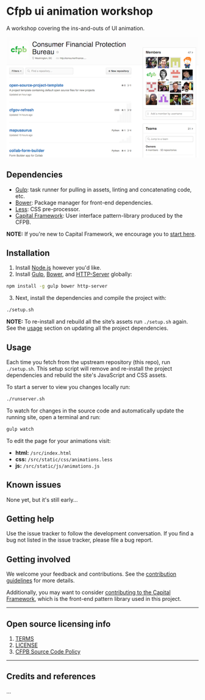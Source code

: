 # Cfpb ui animation workshop

A workshop covering the ins-and-outs of UI animation.

![Screenshot](screenshot.png)

## Dependencies

- [Gulp](http://gulpjs.com): task runner for pulling in assets,
  linting and concatenating code, etc.
- [Bower](http://bower.io): Package manager for front-end dependencies.
- [Less](http://lesscss.org): CSS pre-processor.
- [Capital Framework](https://cfpb.github.io/capital-framework/getting-started):
  User interface pattern-library produced by the CFPB.

**NOTE:** If you're new to Capital Framework, we encourage you to
[start here](https://cfpb.github.io/capital-framework/getting-started).

## Installation

1. Install [Node.js](http://nodejs.org) however you'd like.
2. Install [Gulp](http://gulpjs.com), [Bower](http://bower.io), and [HTTP-Server](https://github.com/indexzero/http-server) globally:

  ```bash
  npm install -g gulp bower http-server
  ```

3. Next, install the dependencies and compile the project with:

  ```bash
  ./setup.sh
  ```

  __NOTE:__ To re-install and rebuild all the site’s assets run
  `./setup.sh` again. See the [usage](#usage) section on updating all the
  project dependencies.


## Usage

Each time you fetch from the upstream repository (this repo), run `./setup.sh`.
This setup script will remove and re-install the project dependencies and
rebuild the site's JavaScript and CSS assets.

To start a server to view you changes locally run:

```bash
./runserver.sh
```

To watch for changes in the source code and automatically update the running site,
open a terminal and run:

```bash
gulp watch
```

To edit the page for your animations visit:

- __html:__ `/src/index.html`
- __css:__ `/src/static/css/animations.less`
- __js:__ `/src/static/js/animations.js`

## Known issues

None yet, but it's still early...

## Getting help

Use the issue tracker to follow the development conversation.
If you find a bug not listed in the issue tracker, please file a bug report.

## Getting involved

We welcome your feedback and contributions. See the
[contribution guidelines](https://github.com/cfpb/open-source-project-template/blob/master/CONTRIBUTING.md)
for more details.

Additionally, you may want to consider
[contributing to the Capital Framework](https://cfpb.github.io/capital-framework/contributing/),
which is the front-end pattern library used in this project.


----

## Open source licensing info
1. [TERMS](TERMS.md)
2. [LICENSE](LICENSE)
3. [CFPB Source Code Policy](https://github.com/cfpb/source-code-policy/)


----

## Credits and references

...
